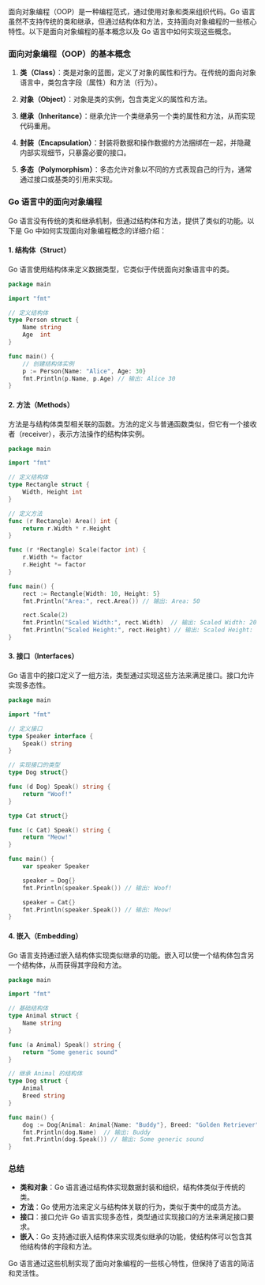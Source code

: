 面向对象编程（OOP）是一种编程范式，通过使用对象和类来组织代码。Go 语言虽然不支持传统的类和继承，但通过结构体和方法，支持面向对象编程的一些核心特性。以下是面向对象编程的基本概念以及 Go 语言中如何实现这些概念。

### 面向对象编程（OOP）的基本概念

1. **类（Class）**：类是对象的蓝图，定义了对象的属性和行为。在传统的面向对象语言中，类包含字段（属性）和方法（行为）。

2. **对象（Object）**：对象是类的实例，包含类定义的属性和方法。

3. **继承（Inheritance）**：继承允许一个类继承另一个类的属性和方法，从而实现代码重用。

4. **封装（Encapsulation）**：封装将数据和操作数据的方法捆绑在一起，并隐藏内部实现细节，只暴露必要的接口。

5. **多态（Polymorphism）**：多态允许对象以不同的方式表现自己的行为，通常通过接口或基类的引用来实现。

### Go 语言中的面向对象编程

Go 语言没有传统的类和继承机制，但通过结构体和方法，提供了类似的功能。以下是 Go 中如何实现面向对象编程概念的详细介绍：

#### 1. 结构体（Struct）

Go 语言使用结构体来定义数据类型，它类似于传统面向对象语言中的类。

```go
package main

import "fmt"

// 定义结构体
type Person struct {
    Name string
    Age  int
}

func main() {
    // 创建结构体实例
    p := Person{Name: "Alice", Age: 30}
    fmt.Println(p.Name, p.Age) // 输出: Alice 30
}
```

#### 2. 方法（Methods）

方法是与结构体类型相关联的函数。方法的定义与普通函数类似，但它有一个接收者（receiver），表示方法操作的结构体实例。

```go
package main

import "fmt"

// 定义结构体
type Rectangle struct {
    Width, Height int
}

// 定义方法
func (r Rectangle) Area() int {
    return r.Width * r.Height
}

func (r *Rectangle) Scale(factor int) {
    r.Width *= factor
    r.Height *= factor
}

func main() {
    rect := Rectangle{Width: 10, Height: 5}
    fmt.Println("Area:", rect.Area()) // 输出: Area: 50

    rect.Scale(2)
    fmt.Println("Scaled Width:", rect.Width)  // 输出: Scaled Width: 20
    fmt.Println("Scaled Height:", rect.Height) // 输出: Scaled Height: 10
}
```

#### 3. 接口（Interfaces）

Go 语言中的接口定义了一组方法，类型通过实现这些方法来满足接口。接口允许实现多态性。

```go
package main

import "fmt"

// 定义接口
type Speaker interface {
    Speak() string
}

// 实现接口的类型
type Dog struct{}

func (d Dog) Speak() string {
    return "Woof!"
}

type Cat struct{}

func (c Cat) Speak() string {
    return "Meow!"
}

func main() {
    var speaker Speaker

    speaker = Dog{}
    fmt.Println(speaker.Speak()) // 输出: Woof!

    speaker = Cat{}
    fmt.Println(speaker.Speak()) // 输出: Meow!
}
```

#### 4. 嵌入（Embedding）

Go 语言支持通过嵌入结构体实现类似继承的功能。嵌入可以使一个结构体包含另一个结构体，从而获得其字段和方法。

```go
package main

import "fmt"

// 基础结构体
type Animal struct {
    Name string
}

func (a Animal) Speak() string {
    return "Some generic sound"
}

// 继承 Animal 的结构体
type Dog struct {
    Animal
    Breed string
}

func main() {
    dog := Dog{Animal: Animal{Name: "Buddy"}, Breed: "Golden Retriever"}
    fmt.Println(dog.Name)  // 输出: Buddy
    fmt.Println(dog.Speak()) // 输出: Some generic sound
}
```

### 总结

- **类和对象**：Go 语言通过结构体实现数据封装和组织，结构体类似于传统的类。
- **方法**：Go 使用方法来定义与结构体关联的行为，类似于类中的成员方法。
- **接口**：接口允许 Go 语言实现多态性，类型通过实现接口的方法来满足接口要求。
- **嵌入**：Go 支持通过嵌入结构体来实现类似继承的功能，使结构体可以包含其他结构体的字段和方法。

Go 语言通过这些机制实现了面向对象编程的一些核心特性，但保持了语言的简洁和灵活性。